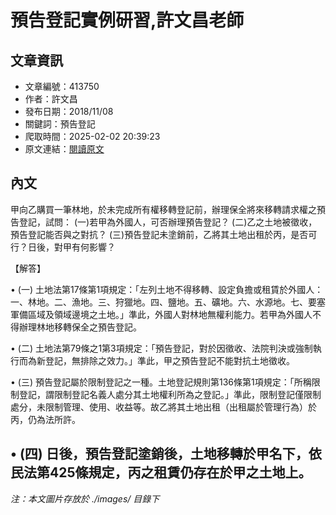 # 預告登記實例研習,許文昌老師

## 文章資訊
- 文章編號：413750
- 作者：許文昌
- 發布日期：2018/11/08
- 關鍵詞：預告登記
- 爬取時間：2025-02-02 20:39:23
- 原文連結：[閱讀原文](https://real-estate.get.com.tw/Columns/detail.aspx?no=413750)

## 內文
甲向乙購買一筆林地，於未完成所有權移轉登記前，辦理保全將來移轉請求權之預告登記，試問： (一)若甲為外國人，可否辦理預告登記？ (二)乙之土地被徵收，預告登記能否與之對抗？ (三)預告登記未塗銷前，乙將其土地出租於丙，是否可行？日後，對甲有何影響？

【解答】

• (一) 土地法第17條第1項規定：「左列土地不得移轉、設定負擔或租賃於外國人：一、林地。二、漁地。三、狩獵地。四、鹽地。五、礦地。六、水源地。七、要塞軍備區域及領域邊境之土地。」準此，外國人對林地無權利能力。若甲為外國人不得辦理林地移轉保全之預告登記。

• (二) 土地法第79條之1第3項規定：「預告登記，對於因徵收、法院判決或強制執行而為新登記，無排除之效力。」準此，甲之預告登記不能對抗土地徵收。

• (三) 預告登記屬於限制登記之一種。土地登記規則第136條第1項規定：「所稱限制登記，謂限制登記名義人處分其土地權利所為之登記。」準此，限制登記僅限制處分，未限制管理、使用、收益等。故乙將其土地出租（出租屬於管理行為）於丙，仍為法所許。

• (四) 日後，預告登記塗銷後，土地移轉於甲名下，依民法第425條規定，丙之租賃仍存在於甲之土地上。
---
*注：本文圖片存放於 ./images/ 目錄下*
